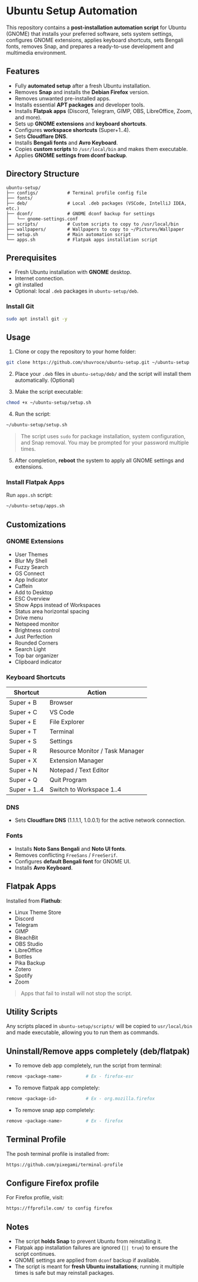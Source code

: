 # Ubuntu Setup Automation

This repository contains a **post-installation automation script** for Ubuntu (GNOME) that installs your preferred software, sets system settings, configures GNOME extensions, applies keyboard shortcuts, sets Bengali fonts, removes Snap, and prepares a ready-to-use development and multimedia environment.


## Features

* Fully **automated setup** after a fresh Ubuntu installation.
* Removes **Snap** and installs the **Debian Firefox** version.
* Removes unwanted pre-installed apps.
* Installs essential **APT packages** and developer tools.
* Installs **Flatpak apps** (Discord, Telegram, GIMP, OBS, LibreOffice, Zoom, and more).
* Sets up **GNOME extensions** and **keyboard shortcuts**.
* Configures **workspace shortcuts** (Super+1..4).
* Sets **Cloudflare DNS**.
* Installs **Bengali fonts** and **Avro Keyboard**.
* Copies **custom scripts** to `/usr/local/bin` and makes them executable.
* Applies **GNOME settings from dconf backup**.


## Directory Structure

```
ubuntu-setup/
├── configs/           # Terminal profile config file
├── fonts/
├── deb/               # Local .deb packages (VSCode, IntelliJ IDEA, etc.)
├── dconf/             # GNOME dconf backup for settings
│   └── gnome-settings.conf
├── scripts/           # Custom scripts to copy to /usr/local/bin
├── wallpapers/        # Wallpapers to copy to ~/Pictures/Wallpaper
├── setup.sh           # Main automation script
└── apps.sh            # Flatpak apps installation script
```


## Prerequisites

* Fresh Ubuntu installation with **GNOME** desktop.
* Internet connection.
* git installed
* Optional: local `.deb` packages in `ubuntu-setup/deb`.

### Install Git
```bash
sudo apt install git -y
```

## Usage

1. Clone or copy the repository to your home folder:

```bash
git clone https://github.com/shuvroce/ubuntu-setup.git ~/ubuntu-setup
```
2. Place your `.deb` files in `ubuntu-setup/deb/` and the script will install them automatically. (Optional)

3. Make the script executable:

```bash
chmod +x ~/ubuntu-setup/setup.sh
```

4. Run the script:

```bash
~/ubuntu-setup/setup.sh
```

> The script uses `sudo` for package installation, system configuration, and Snap removal. You may be prompted for your password multiple times.

5. After completion, **reboot** the system to apply all GNOME settings and extensions.

### Install Flatpak Apps
Run `apps.sh` script:

```bash
~/ubuntu-setup/apps.sh
```

## Customizations

### GNOME Extensions

* User Themes
* Blur My Shell
* Fuzzy Search
* GS Connect
* App Indicator
* Caffein
* Add to Desktop
* ESC Overview
* Show Apps instead of Workspaces
* Status area horizontal spacing
* Drive menu
* Netspeed monitor
* Brightness control
* Just Perfection
* Rounded Corners
* Search Light
* Top bar organizer
* Clipboard indicator

### Keyboard Shortcuts

| Shortcut                  | Action                          |
| ------------------------- | ------------------------------- |
| Super + B                 | Browser                         |
| Super + C                 | VS Code                         |
| Super + E                 | File Explorer                   |
| Super + T                 | Terminal                        |
| Super + S                 | Settings                        |
| Super + R                 | Resource Monitor / Task Manager |
| Super + X                 | Extension Manager               |
| Super + N                 | Notepad / Text Editor           |
| Super + Q                 | Quit Program                    |
| Super + 1..4              | Switch to Workspace 1..4        |

### DNS

* Sets **Cloudflare DNS** (1.1.1.1, 1.0.0.1) for the active network connection.

### Fonts

* Installs **Noto Sans Bengali** and **Noto UI fonts**.
* Removes conflicting `FreeSans` / `FreeSerif`.
* Configures **default Bengali font** for GNOME UI.
* Installs **Avro Keyboard**.


## Flatpak Apps

Installed from **Flathub**:

* Linux Theme Store
* Discord
* Telegram
* GIMP
* BleachBit
* OBS Studio
* LibreOffice
* Bottles
* Pika Backup
* Zotero
* Spotify
* Zoom

> Apps that fail to install will not stop the script.


## Utility Scripts

Any scripts placed in `ubuntu-setup/scripts/` will be copied to `usr/local/bin` and made executable, allowing you to run them as commands.

## Uninstall/Remove apps completely (deb/flatpak)
* To remove deb app completely, run the script from terminal:

```bash
remove <package-name>         # Ex - firefox-esr
```

* To remove flatpak app completely:

```bash
remove <package-id>           # Ex - org.mozilla.firefox
```

* To remove snap app completely:

```bash
remove <package-name>         # Ex - firefox
```

## Terminal Profile
The posh terminal profile is installed from:

```bash
https://github.com/pixegami/terminal-profile
```

## Configure Firefox profile
For Firefox profile, visit:

```bash
https://ffprofile.com/ to config firefox
```

## Notes

* The script **holds Snap** to prevent Ubuntu from reinstalling it.
* Flatpak app installation failures are ignored (`|| true`) to ensure the script continues.
* GNOME settings are applied from `dconf` backup if available.
* The script is meant for **fresh Ubuntu installations**; running it multiple times is safe but may reinstall packages.

